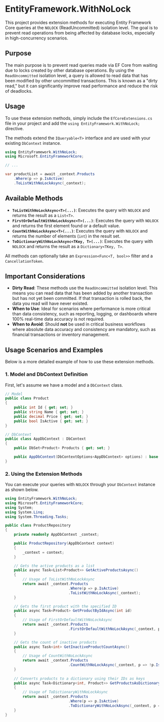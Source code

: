 ﻿# EntityFramework.WithNoLock

This project provides extension methods for executing Entity Framework Core queries at the `NOLOCK` (ReadUncommitted) isolation level. The goal is to prevent read operations from being affected by database locks, especially in high-concurrency scenarios.

## Purpose

The main purpose is to prevent read queries made via EF Core from waiting due to locks created by other database operations. By using the `ReadUncommitted` isolation level, a query is allowed to read data that has been modified by other uncommitted transactions. This is known as a "dirty read," but it can significantly improve read performance and reduce the risk of deadlocks.

## Usage

To use these extension methods, simply include the `EfCoreExtensions.cs` file in your project and add the `using EntityFramework.WithNoLock;` directive.

The methods extend the `IQueryable<T>` interface and are used with your existing `DbContext` instance.

```csharp
using EntityFramework.WithNoLock;
using Microsoft.EntityFrameworkCore;

// ...

var productList = await _context.Products
    .Where(p => p.IsActive)
    .ToListWithNoLockAsync(_context);
```

## Available Methods

- **`ToListWithNoLockAsync<T>(...)`**: Executes the query with `NOLOCK` and returns the result as a `List<T>`.
- **`FirstOrDefaultWithNoLockAsync<T>(...)`**: Executes the query with `NOLOCK` and returns the first element found or a default value.
- **`CountWithNoLockAsync<T>(...)`**: Executes the query with `NOLOCK` and returns the number of elements (`int`) in the result set.
- **`ToDictionaryWithNoLockAsync<TKey, T>(...)`**: Executes the query with `NOLOCK` and returns the result as a `Dictionary<TKey, T>`.

All methods can optionally take an `Expression<Func<T, bool>>` filter and a `CancellationToken`.

## Important Considerations

- **Dirty Read**: These methods use the `ReadUncommitted` isolation level. This means you can read data that has been added by another transaction but has not yet been committed. If that transaction is rolled back, the data you read will have never existed.
- **When to Use**: Ideal for scenarios where performance is more critical than data consistency, such as reporting, logging, or dashboards where 100% real-time data accuracy is not required.
- **When to Avoid**: Should **not** be used in critical business workflows where absolute data accuracy and consistency are mandatory, such as financial transactions or inventory management.

## Usage Scenarios and Examples

Below is a more detailed example of how to use these extension methods.

### 1. Model and DbContext Definition

First, let's assume we have a model and a `DbContext` class.

```csharp
// Model
public class Product
{
    public int Id { get; set; }
    public string Name { get; set; }
    public decimal Price { get; set; }
    public bool IsActive { get; set; }
}

// DbContext
public class AppDbContext : DbContext
{
    public DbSet<Product> Products { get; set; }

    public AppDbContext(DbContextOptions<AppDbContext> options) : base(options) { }
}
```

### 2. Using the Extension Methods

You can execute your queries with `NOLOCK` through your `DbContext` instance as shown below.

```csharp
using EntityFramework.WithNoLock;
using Microsoft.EntityFrameworkCore;
using System;
using System.Linq;
using System.Threading.Tasks;

public class ProductRepository
{
    private readonly AppDbContext _context;

    public ProductRepository(AppDbContext context)
    {
        _context = context;
    }

    // Gets the active products as a list
    public async Task<List<Product>> GetActiveProductsAsync()
    {
        // Usage of ToListWithNoLockAsync
        return await _context.Products
                             .Where(p => p.IsActive)
                             .ToListWithNoLockAsync(_context);
    }

    // Gets the first product with the specified ID
    public async Task<Product> GetProductByIdAsync(int id)
    {
        // Usage of FirstOrDefaultWithNoLockAsync
        return await _context.Products
                             .FirstOrDefaultWithNoLockAsync(_context, p => p.Id == id);
    }

    // Gets the count of inactive products
    public async Task<int> GetInactiveProductCountAsync()
    {
        // Usage of CountWithNoLockAsync
        return await _context.Products
                             .CountWithNoLockAsync(_context, p => !p.IsActive);
    }
    
    // Converts products to a dictionary using their IDs as keys
    public async Task<Dictionary<int, Product>> GetProductsAsDictionaryAsync()
    {
        // Usage of ToDictionaryWithNoLockAsync
        return await _context.Products
                             .Where(p => p.IsActive)
                             .ToDictionaryWithNoLockAsync(_context, p => p.Id);
    }
}
```